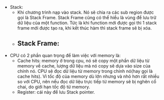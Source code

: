 - Stack:
  - Khi chương trình nạp vào stack. Nó sẽ chia ra các sub region được gọi là Stack Frame. Stack Frame cũng có thể hiểu là vùng để lưu trữ dữ liệu của một function. Tức là khi function mới được gọi thì 1 stack frame mới được tạo ra, khi kết thúc hàm thì stack frame sẽ bị xóa.
  - Stack Frame:
    -
- CPU có 2 phần quan trọng để làm việc với memory là:
  - Cache hits: memory ở trong cpu, nó sẽ copy một phần dữ liệu từ memory về cache, lượng dữ liệu mà nó copy sẽ dựa vào size của chính nó. CPU sẽ đọc dữ liệu từ memory trong chính nó(hay gọi là cache hits). Vì tốc độ của memory dù lớn nhưng và nhỏ hơn rất nhiều so với CPU, nên nếu đọc dữ liệu trực tiếp từ memory sẽ bị nghẽn cổ chai, do giới hạn tốc độ từ memory.
  - Register: cái này để lưu Stack pointer.
